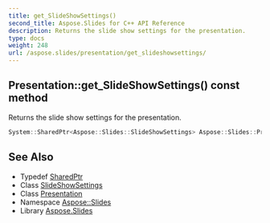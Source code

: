 ```yaml
---
title: get_SlideShowSettings()
second_title: Aspose.Slides for C++ API Reference
description: Returns the slide show settings for the presentation.
type: docs
weight: 248
url: /aspose.slides/presentation/get_slideshowsettings/
---
```

## Presentation::get_SlideShowSettings() const method


Returns the slide show settings for the presentation.

```cpp
System::SharedPtr<Aspose::Slides::SlideShowSettings> Aspose::Slides::Presentation::get_SlideShowSettings() const
```

## See Also

* Typedef [SharedPtr](../../../system/sharedptr/)
* Class [SlideShowSettings](../../slideshowsettings/)
* Class [Presentation](../)
* Namespace [Aspose::Slides](../../)
* Library [Aspose.Slides](../../../)